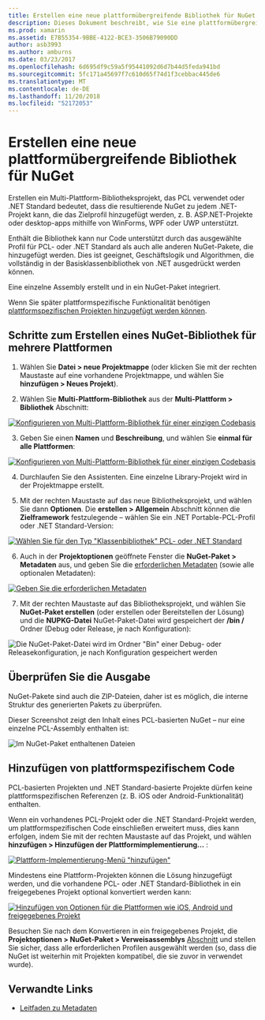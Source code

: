 ```yaml
---
title: Erstellen eine neue plattformübergreifende Bibliothek für NuGet
description: Dieses Dokument beschreibt, wie Sie eine plattformübergreifende Bibliothek für die Verwendung mit NuGet zu erstellen. Dieses Verfahren eignet sich für die Geschäftslogik und Algorithmen, die vollständig in der Klassenbibliothek von .NET Base ausgedrückt werden können und daher auf allen Zielplattformen ohne plattformspezifische Code ausgeführt werden.
ms.prod: xamarin
ms.assetid: E7B55354-9BBE-4122-BCE3-3506B79090DD
author: asb3993
ms.author: amburns
ms.date: 03/23/2017
ms.openlocfilehash: 6d695df9c59a5f95441092d6d7b44d5feda941bd
ms.sourcegitcommit: 5fc171a45697f7c610d65f74d1f3cebbac445de6
ms.translationtype: MT
ms.contentlocale: de-DE
ms.lasthandoff: 11/20/2018
ms.locfileid: "52172053"
---
```

# <a name="creating-a-new-multiplatform-library-for-nuget"></a>Erstellen eine neue plattformübergreifende Bibliothek für NuGet

Erstellen ein Multi-Plattform-Bibliotheksprojekt, das PCL verwendet oder .NET Standard bedeutet, dass die resultierende NuGet zu jedem .NET-Projekt kann, die das Zielprofil hinzugefügt werden, z. B. ASP.NET-Projekte oder desktop-apps mithilfe von WinForms, WPF oder UWP unterstützt.

Enthält die Bibliothek kann nur Code unterstützt durch das ausgewählte Profil für PCL- oder .NET Standard als auch alle anderen NuGet-Pakete, die hinzugefügt werden.
Dies ist geeignet, Geschäftslogik und Algorithmen, die vollständig in der Basisklassenbibliothek von .NET ausgedrückt werden können.

Eine einzelne Assembly erstellt und in ein NuGet-Paket integriert.

Wenn Sie später plattformspezifische Funktionalität benötigen [plattformspezifischen Projekten hinzugefügt werden können](#add-platforms).

## <a name="steps-to-create-a-multiplatform-library-nuget"></a>Schritte zum Erstellen eines NuGet-Bibliothek für mehrere Plattformen

1. Wählen Sie **Datei > neue Projektmappe** (oder klicken Sie mit der rechten Maustaste auf eine vorhandene Projektmappe, und wählen Sie **hinzufügen > Neues Projekt**).

2. Wählen Sie **Multi-Plattform-Bibliothek** aus der **Multi-Plattform > Bibliothek** Abschnitt:

  [![](single-codebase-images/mulitplatform-library-sml.png "Konfigurieren von Multi-Plattform-Bibliothek für einer einzigen Codebasis")](single-codebase-images/mulitplatform-library.png#lightbox)

3. Geben Sie einen **Namen** und **Beschreibung**, und wählen Sie **einmal für alle Plattformen**:

  [![](single-codebase-images/single-configure-sml.png "Konfigurieren von Multi-Plattform-Bibliothek für einer einzigen Codebasis")](single-codebase-images/single-configure.png#lightbox)

4. Durchlaufen Sie den Assistenten. Eine einzelne Library-Projekt wird in der Projektmappe erstellt.

5. Mit der rechten Maustaste auf das neue Bibliotheksprojekt, und wählen Sie dann **Optionen**. Die **erstellen > Allgemein** Abschnitt können die **Zielframework** festzulegende – wählen Sie ein .NET Portable-PCL-Profil oder .NET Standard-Version:

  [![](single-codebase-images/single-choose-type-sml.png "Wählen Sie für den Typ \"Klassenbibliothek\" PCL- oder .NET Standard")](single-codebase-images/single-choose-type.png#lightbox)

6. Auch in der **Projektoptionen** geöffnete Fenster die **NuGet-Paket > Metadaten** aus, und geben Sie die [erforderlichen Metadaten](~/cross-platform/app-fundamentals/nuget-multiplatform-libraries/metadata.md) (sowie alle optionalen Metadaten):

  [![](single-codebase-images/single-metadata-sml.png "Geben Sie die erforderlichen Metadaten")](single-codebase-images/single-metadata.png#lightbox)

7. Mit der rechten Maustaste auf das Bibliotheksprojekt, und wählen Sie **NuGet-Paket erstellen** (oder erstellen oder Bereitstellen der Lösung) und die **NUPKG-Datei** NuGet-Paket-Datei wird gespeichert der **/bin /** Ordner (Debug oder Release, je nach Konfiguration):

  ![](single-codebase-images/create-nuget-package.png "Die NuGet-Paket-Datei wird im Ordner \"Bin\" einer Debug- oder Releasekonfiguration, je nach Konfiguration gespeichert werden")


## <a name="verifying-the-output"></a>Überprüfen Sie die Ausgabe

NuGet-Pakete sind auch die ZIP-Dateien, daher ist es möglich, die interne Struktur des generierten Pakets zu überprüfen.

Dieser Screenshot zeigt den Inhalt eines PCL-basierten NuGet – nur eine einzelne PCL-Assembly enthalten ist:

![](single-codebase-images/nuget-output.png "Im NuGet-Paket enthaltenen Dateien")

<a name="add-platforms" />

## <a name="adding-platform-specific-code"></a>Hinzufügen von plattformspezifischem Code

PCL-basierten Projekten und .NET Standard-basierte Projekte dürfen keine plattformspezifischen Referenzen (z. B. iOS oder Android-Funktionalität) enthalten.

Wenn ein vorhandenes PCL-Projekt oder die .NET Standard-Projekt werden, um plattformspezifischen Code einschließen erweitert muss, dies kann erfolgen, indem Sie mit der rechten Maustaste auf das Projekt, und wählen **hinzufügen > Hinzufügen der Plattformimplementierung...** :

[![](single-codebase-images/add-later-sml.png "Plattform-Implementierung-Menü \"hinzufügen\"")](single-codebase-images/add-later.png#lightbox)

Mindestens eine Plattform-Projekten können die Lösung hinzugefügt werden, und die vorhandene PCL- oder .NET Standard-Bibliothek in ein freigegebenes Projekt optional konvertiert werden kann:

[![](single-codebase-images/add-later-platforms-sml.png "Hinzufügen von Optionen für die Plattformen wie iOS, Android und freigegebenes Projekt")](single-codebase-images/add-later-platforms-sml.png#lightbox)

Besuchen Sie nach dem Konvertieren in ein freigegebenes Projekt, die **Projektoptionen > NuGet-Paket > Verweisassemblys**
[Abschnitt](~/cross-platform/app-fundamentals/nuget-multiplatform-libraries/platform-specific.md) und stellen Sie sicher, dass alle erforderlichen Profilen ausgewählt werden (so, dass die NuGet ist weiterhin mit Projekten kompatibel, die sie zuvor in verwendet wurde).


## <a name="related-links"></a>Verwandte Links

- [Leitfaden zu Metadaten](~/cross-platform/app-fundamentals/nuget-multiplatform-libraries/metadata.md)
